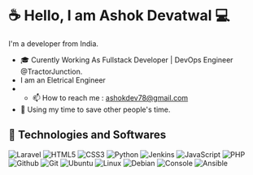 # :coffee: Hello, I am Ashok Devatwal :computer:

I'm a developer from India.

- 🎓 Curently Working As Fullstack Developer | DevOps Engineer @TractorJunction.
- I am an Eletrical Engineer
- - 📫 How to reach me : ashokdev78@gmail.com
- 🎯 Using my time to save other people's time.

## :wrench: Technologies and Softwares

![Laravel](https://img.icons8.com/fluent/30/laravel.png)
![HTML5](https://img.icons8.com/color/30/html-5.png)
![CSS3](https://img.icons8.com/color/30/css3.png)
![Python](https://img.icons8.com/color/30/python.png)
![Jenkins](https://img.icons8.com/color/30/jenkins.png)
![JavaScript](https://img.icons8.com/color/30/javascript.png)
![PHP](https://img.icons8.com/color/30/php.png)
![Github](https://img.icons8.com/material-outlined/30/github.png)
![Git](https://img.icons8.com/color/30/git.png)
![Ubuntu](https://img.icons8.com/color/30/ubuntu--v1.png)
![Linux](https://img.icons8.com/color/30/linux.png)
![Debian](https://img.icons8.com/color/30/debian.png)
![Console](https://img.icons8.com/color/30/console.png)
![Ansible](https://img.icons8.com/color/30/ansible.png)

<!---
ashokdevatwal/ashokdevatwal is a ✨ special ✨ repository because its `README.md` (this file) appears on your GitHub profile.
You can click the Preview link to take a look at your changes.
--->
